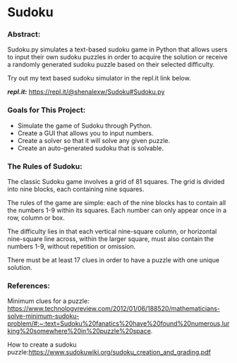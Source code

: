 # Sudoku
### Abstract:

Sudoku.py simulates a text-based sudoku game in Python that allows users to input their own sudoku puzzles in order to acquire the solution or receive a randomly generated sudoku puzzle based on their selected difficulty.

Try out my text based sudoku simulator in the repl.it link below.

***repl.it:*** https://repl.it/@shenalexw/Sudoku#Sudoku.py

### Goals for This Project:

- Simulate the game of Sudoku through Python.
- Create a GUI that allows you to input numbers.
- Create a solver so that it will solve any given puzzle.
- Create an auto-generated sudoku that is solvable.

### The Rules of Sudoku:

The classic Sudoku game involves a grid of 81 squares. The grid is divided into nine blocks, each containing nine squares.

The rules of the game are simple: each of the nine blocks has to contain all the numbers 1-9 within its squares. Each number can only appear once in a row, column or box.

The difficulty lies in that each vertical nine-square column, or horizontal nine-square line across, within the larger square, must also contain the numbers 1-9, without repetition or omission.

There must be at least 17 clues in order to have a puzzle with one unique solution.

### References:

Minimum clues for a puzzle: https://www.technologyreview.com/2012/01/06/188520/mathematicians-solve-minimum-sudoku-problem/#:~:text=Sudoku%20fanatics%20have%20found%20numerous,lurking%20somewhere%20in%20puzzle%20space.

How to create a sudoku puzzle:https://www.sudokuwiki.org/sudoku_creation_and_grading.pdf
